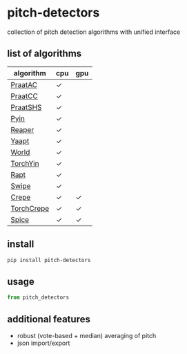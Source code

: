 # pitch-detectors
collection of pitch detection algorithms with unified interface

## list of algorithms

| algorithm  | cpu | gpu |
|------------|-----|-----|
| [PraatAC](https://parselmouth.readthedocs.io/en/stable/api_reference.html#parselmouth.Sound.to_pitch_ac)    |  ✓  |     |
| [PraatCC](https://parselmouth.readthedocs.io/en/stable/api_reference.html#parselmouth.Sound.to_pitch_cc)    |  ✓  |     |
| [PraatSHS](https://parselmouth.readthedocs.io/en/stable/api_reference.html#parselmouth.Sound.to_pitch_shs)   |  ✓  |     |
| [Pyin](https://librosa.org/doc/latest/generated/librosa.pyin.html)       |  ✓  |     |
| [Reaper](https://github.com/r9y9/pyreaper)     |  ✓  |     |
| [Yaapt](http://bjbschmitt.github.io/AMFM_decompy/pYAAPT.html#amfm_decompy.pYAAPT.yaapt)      |  ✓  |     |
| [World](https://github.com/JeremyCCHsu/Python-Wrapper-for-World-Vocoder)      |  ✓  |     |
| [TorchYin](https://github.com/brentspell/torch-yin)   |  ✓  |     |
| [Rapt](https://pysptk.readthedocs.io/en/stable/generated/pysptk.sptk.rapt.html)       |  ✓  |     |
| [Swipe](https://pysptk.readthedocs.io/en/stable/generated/pysptk.sptk.swipe.html)      |  ✓  |     |
| [Crepe](https://github.com/marl/crepe)      |  ✓  |  ✓  |
| [TorchCrepe](https://github.com/maxrmorrison/torchcrepe) |  ✓  |  ✓  |
| [Spice](https://ai.googleblog.com/2019/11/spice-self-supervised-pitch-estimation.html) |  ✓  |  ✓  |


## install
```bash
pip install pitch-detectors
```

## usage

```python
from pitch_detectors
```

## additional features
- robust (vote-based + median) averaging of pitch
- json import/export
